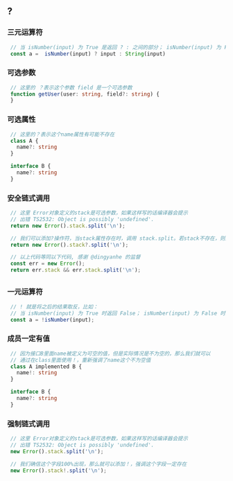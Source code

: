 ## ?

### 三元运算符

```typescript
 // 当 isNumber(input) 为 True 是返回 ? : 之间的部分； isNumber(input) 为 False 时
 const a =  isNumber(input) ? input : String(input)
```

### 可选参数

```typescript
 // 这里的 ？表示这个参数 field 是一个可选参数
 function getUser(user: string, field?: string) {
 }
```

### 可选属性

```typescript
 // 这里的？表示这个name属性有可能不存在
 class A {
   name?: string
 }

 interface B {
   name?: string
 }
```

### 安全链式调用

```typescript
 // 这里 Error对象定义的stack是可选参数，如果这样写的话编译器会提示
 // 出错 TS2532: Object is possibly 'undefined'.
 return new Error().stack.split('\n');

 // 我们可以添加?操作符，当stack属性存在时，调用 stack.split。若stack不存在，则返回空
 return new Error().stack?.split('\n');

 // 以上代码等同以下代码, 感谢 @dingyanhe 的监督
 const err = new Error();
 return err.stack && err.stack.split('\n');
```

##

### 一元运算符

```typescript
 // ! 就是将之后的结果取反，比如：
 // 当 isNumber(input) 为 True 时返回 False； isNumber(input) 为 False 时返回True
 const a = !isNumber(input);
```

### 成员一定有值

```typescript
 // 因为接口B里面name被定义为可空的值，但是实际情况是不为空的，那么我们就可以
 // 通过在class里面使用！，重新强调了name这个不为空值
 class A implemented B {
   name!: string
 }

 interface B {
   name?: string
 }
```

### 强制链式调用

```typescript
 // 这里 Error对象定义的stack是可选参数，如果这样写的话编译器会提示
 // 出错 TS2532: Object is possibly 'undefined'.
 new Error().stack.split('\n');

 // 我们确信这个字段100%出现，那么就可以添加！，强调这个字段一定存在
 new Error().stack!.split('\n');
```
